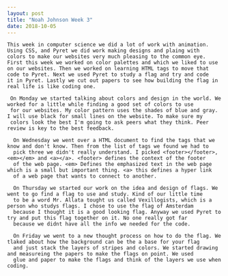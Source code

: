 ```yaml
---
layout: post
title: "Noah Johnson Week 3"
date: 2018-10-05
---
```

 
    This week in computer science we did a lot of work with animation. Using CSS, and Pyret we did work making designs and plaing with 
    colors to make our websites very much pleasing to the common eye. First this week we worked on color palettes and which we liked to use 
    on our websites. Then we worked on learning HTML tags to move that code to Pyret. Next we used Pyret to study a flag and try and code 
    it in Pyret. Lastly we cut out papers to see how building the flag in real life is like coding one. 
    
     On Monday we started talking about colors and design in the world. We worked for a little while finding a good set of colors to use 
     for our websites. My color pattern uses the shades of blue and gray. I will use black for small lines on the website. To make sure my 
     colors look the best I'm going to ask peers what they think. Peer review is key to the best feedback. 
     
      On Wednesday we went over a HTML document to find the tags that we know and don't know. Then from the list of tags we found we had to 
      pick three we didn't really understand. I picked <footer></footer>, <em></em> and <a></a>. <footer> defines the context of the footer 
      of the web page. <em> Defines the emphasized text in the web page which is a small but important thing. <a> this defines a hyper link 
      of a web page that wants to connect to another. 
      
      On Thursday we started our work on the idea and design of flags. We went to go find a flag to use and study. Kind of our little time 
      to be a word Mr. Allata tought us called Vexillogists, which is a person who studys flags. I chose to use the flag of Amsterdam 
      because I thought it is a good looking flag. Anyway we used Pyret to try and put this flag together on it. No one really got far 
      because we didnt have all the info we needed for the code. 
      
      On Friday we went to a new thought process on how to do the flag. We tlaked about how the background can be the a base for your flag 
      and just stack the layers of stripes and colors. We started drawing and measureing the papers to make the flags on point. We used 
      glue and paper to make the flags and think of the layers we use when coding.
